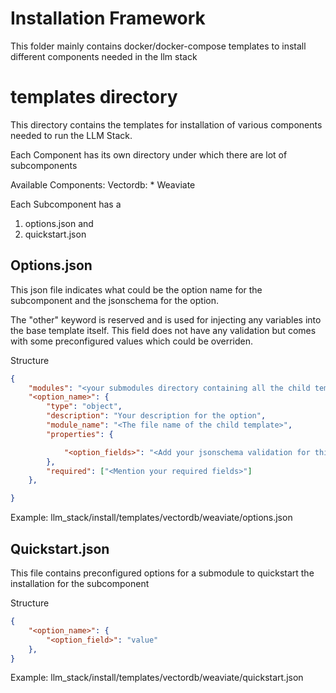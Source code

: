 # Installation Framework

This folder mainly contains docker/docker-compose templates to install different components needed in the llm stack


# templates directory

This directory contains the templates for installation of various components needed to run the LLM Stack. 

Each Component has its own directory under which there are lot of subcomponents

Available Components:
    Vectordb:
        * Weaviate

Each Subcomponent has a 
1. options.json and 
2. quickstart.json 

## Options.json
This json file indicates what could be the option name for the subcomponent and the jsonschema for the option. 

The "other" keyword is reserved and is used for injecting any variables into the base template itself. This field does not have any validation but comes with some preconfigured values which could be overriden.

Structure
```json
{
    "modules": "<your submodules directory containing all the child templates>",
    "<option_name>": {
        "type": "object",
        "description": "Your description for the option",
        "module_name": "<The file name of the child template>",
        "properties": {

            "<option_fields>": "<Add your jsonschema validation for this field>"
        },
        "required": ["<Mention your required fields>"]
    },

}
```

Example: llm_stack/install/templates/vectordb/weaviate/options.json


## Quickstart.json

This file contains preconfigured options for a submodule to quickstart the installation for the subcomponent

Structure
```json
{
    "<option_name>": {
        "<option_field>": "value"
    },
}
```

Example: llm_stack/install/templates/vectordb/weaviate/quickstart.json
